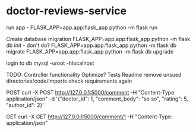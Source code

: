 # doctor-reviews-service

run app - FLASK_APP=app.app:flask_app python -m flask run


Create database migration
FLASK_APP=app.app:flask_app python -m flask db init - don't do?
FLASK_APP=app.app:flask_app python -m flask db migrate
FLASK_APP=app.app:flask_app python -m flask db upgrade

login to db
mysql -uroot -hlocalhost



TODO:
Controller functionality
Optimize?
Tests
Readme
remove unsued directories/code/imports
check requirements again

POST
curl -X POST http://127.0.0.1:5000/comment -H "Content-Type: application/json" -d '{"doctor_id": 1, "comment_body": "so so", "rating": 5, "author_id": 2}'

GET
curl -X GET http://127.0.0.1:5000/comment/1 -H "Content-Type: application/json"